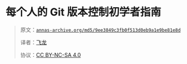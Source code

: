 # 每个人的 Git 版本控制初学者指南

> 原文：[`annas-archive.org/md5/9ee3849c3fb0f513d0eb9a1e9be81e8d`](https://annas-archive.org/md5/9ee3849c3fb0f513d0eb9a1e9be81e8d)
> 
> 译者：[飞龙](https://github.com/wizardforcel)
> 
> 协议：[CC BY-NC-SA 4.0](http://creativecommons.org/licenses/by-nc-sa/4.0/)